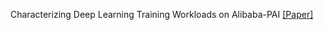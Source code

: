 Characterizing Deep Learning Training Workloads on Alibaba-PAI [[Paper]](https://arxiv.org/pdf/1910.05930.pdf)
